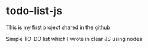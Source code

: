 # todo-list-js
This is my first project shared in the github

Simple TO-DO list which I wrote in clear JS using nodes
